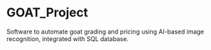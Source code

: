 # GOAT_Project
Software to automate goat grading and pricing using AI-based image recognition, integrated with SQL database.
